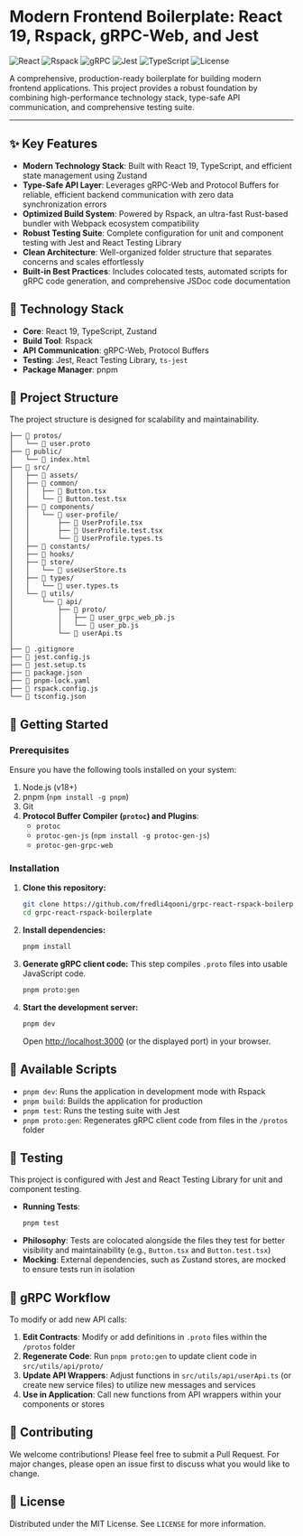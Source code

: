 # Modern Frontend Boilerplate: React 19, Rspack, gRPC-Web, and Jest

![React](https://img.shields.io/badge/React-19-blue?logo=react)
![Rspack](https://img.shields.io/badge/Rspack-Fast-orange?logo=webpack)
![gRPC](https://img.shields.io/badge/gRPC--Web-TypeSafe-green?logo=grpc)
![Jest](https://img.shields.io/badge/Tests-Jest-red?logo=jest)
![TypeScript](https://img.shields.io/badge/TypeScript-Strict-blue?logo=typescript)
![License](https://img.shields.io/badge/License-MIT-yellow.svg)

A comprehensive, production-ready boilerplate for building modern frontend applications. This project provides a robust foundation by combining high-performance technology stack, type-safe API communication, and comprehensive testing suite.

---

## ✨ Key Features

- **Modern Technology Stack**: Built with React 19, TypeScript, and efficient state management using Zustand
- **Type-Safe API Layer**: Leverages gRPC-Web and Protocol Buffers for reliable, efficient backend communication with zero data synchronization errors
- **Optimized Build System**: Powered by Rspack, an ultra-fast Rust-based bundler with Webpack ecosystem compatibility
- **Robust Testing Suite**: Complete configuration for unit and component testing with Jest and React Testing Library
- **Clean Architecture**: Well-organized folder structure that separates concerns and scales effortlessly
- **Built-in Best Practices**: Includes colocated tests, automated scripts for gRPC code generation, and comprehensive JSDoc code documentation

## 🚀 Technology Stack

- **Core**: React 19, TypeScript, Zustand
- **Build Tool**: Rspack
- **API Communication**: gRPC-Web, Protocol Buffers
- **Testing**: Jest, React Testing Library, `ts-jest`
- **Package Manager**: pnpm

## 📂 Project Structure

The project structure is designed for scalability and maintainability.

```
├── 📁 protos/
│   └── 📄 user.proto
├── 📁 public/
│   └── 📄 index.html
├── 📁 src/
│   ├── 📁 assets/
│   ├── 📁 common/
│   │   ├── 📄 Button.tsx
│   │   └── 🧪 Button.test.tsx
│   ├── 📁 components/
│   │   └── 📁 user-profile/
│   │       ├── 📄 UserProfile.tsx
│   │       ├── 🧪 UserProfile.test.tsx
│   │       └── 📄 UserProfile.types.ts
│   ├── 📁 constants/
│   ├── 📁 hooks/
│   ├── 📁 store/
│   │   └── 📄 useUserStore.ts
│   ├── 📁 types/
│   │   └── 📄 user.types.ts
│   └── 📁 utils/
│       └── 📁 api/
│           ├── 📁 proto/
│           │   ├── 📄 user_grpc_web_pb.js
│           │   └── 📄 user_pb.js
│           └── 📄 userApi.ts
│
├── 📄 .gitignore
├── 📄 jest.config.js
├── 📄 jest.setup.ts
├── 📄 package.json
├── 📄 pnpm-lock.yaml
├── 📄 rspack.config.js
└── 📄 tsconfig.json
```

## 🏁 Getting Started

### Prerequisites

Ensure you have the following tools installed on your system:

1. Node.js (v18+)
2. pnpm (`npm install -g pnpm`)
3. Git
4. **Protocol Buffer Compiler (`protoc`) and Plugins**:
   - `protoc`
   - `protoc-gen-js` (`npm install -g protoc-gen-js`)
   - `protoc-gen-grpc-web`

### Installation

1. **Clone this repository:**
   ```bash
   git clone https://github.com/fredli4qooni/grpc-react-rspack-boilerplate.git
   cd grpc-react-rspack-boilerplate
   ```

2. **Install dependencies:**
   ```bash
   pnpm install
   ```

3. **Generate gRPC client code:**
   This step compiles `.proto` files into usable JavaScript code.
   ```bash
   pnpm proto:gen
   ```

4. **Start the development server:**
   ```bash
   pnpm dev
   ```
   Open [http://localhost:3000](http://localhost:3000) (or the displayed port) in your browser.

## 📜 Available Scripts

- `pnpm dev`: Runs the application in development mode with Rspack
- `pnpm build`: Builds the application for production
- `pnpm test`: Runs the testing suite with Jest
- `pnpm proto:gen`: Regenerates gRPC client code from files in the `/protos` folder

## 🧪 Testing

This project is configured with Jest and React Testing Library for unit and component testing.

- **Running Tests**:
  ```bash
  pnpm test
  ```
- **Philosophy**: Tests are colocated alongside the files they test for better visibility and maintainability (e.g., `Button.tsx` and `Button.test.tsx`)
- **Mocking**: External dependencies, such as Zustand stores, are mocked to ensure tests run in isolation

## 🔄 gRPC Workflow

To modify or add new API calls:

1. **Edit Contracts**: Modify or add definitions in `.proto` files within the `/protos` folder
2. **Regenerate Code**: Run `pnpm proto:gen` to update client code in `src/utils/api/proto/`
3. **Update API Wrappers**: Adjust functions in `src/utils/api/userApi.ts` (or create new service files) to utilize new messages and services
4. **Use in Application**: Call new functions from API wrappers within your components or stores

## 🤝 Contributing

We welcome contributions! Please feel free to submit a Pull Request. For major changes, please open an issue first to discuss what you would like to change.

## 📄 License

Distributed under the MIT License. See `LICENSE` for more information.

